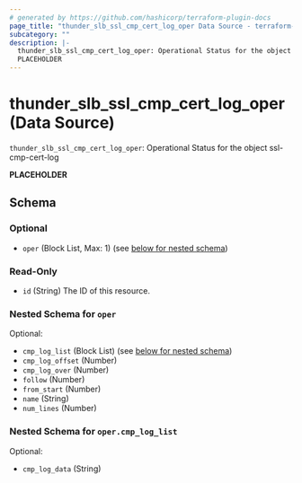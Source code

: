 ```yaml
---
# generated by https://github.com/hashicorp/terraform-plugin-docs
page_title: "thunder_slb_ssl_cmp_cert_log_oper Data Source - terraform-provider-thunder"
subcategory: ""
description: |-
  thunder_slb_ssl_cmp_cert_log_oper: Operational Status for the object ssl-cmp-cert-log
  PLACEHOLDER
---
```


# thunder_slb_ssl_cmp_cert_log_oper (Data Source)

`thunder_slb_ssl_cmp_cert_log_oper`: Operational Status for the object ssl-cmp-cert-log

__PLACEHOLDER__



<!-- schema generated by tfplugindocs -->
## Schema

### Optional

- `oper` (Block List, Max: 1) (see [below for nested schema](#nestedblock--oper))

### Read-Only

- `id` (String) The ID of this resource.

<a id="nestedblock--oper"></a>
### Nested Schema for `oper`

Optional:

- `cmp_log_list` (Block List) (see [below for nested schema](#nestedblock--oper--cmp_log_list))
- `cmp_log_offset` (Number)
- `cmp_log_over` (Number)
- `follow` (Number)
- `from_start` (Number)
- `name` (String)
- `num_lines` (Number)

<a id="nestedblock--oper--cmp_log_list"></a>
### Nested Schema for `oper.cmp_log_list`

Optional:

- `cmp_log_data` (String)


